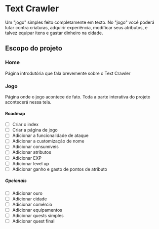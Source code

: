 # Text Crawler

Um "jogo" simples feito completamente em texto. No "jogo" você poderá lutar contra criaturas, adquirir experiência, modificar seus atributos, e talvez equipar itens e gastar dinheiro na cidade.

## Escopo do projeto

### Home
Página introdutória que fala brevemente sobre o Text Crawler

### Jogo
Página onde o jogo acontece de fato. Toda a parte interativa do projeto acontecerá nessa tela.

#### Roadmap

- [ ] Criar o index
- [ ] Criar a página de jogo
- [ ] Adicionar a funcionalidade de ataque
- [ ] Adicionar a customização de nome
- [ ] Adicionar consumíveis
- [ ] Adicionar atributos
- [ ] Adicionar EXP
- [ ] Adicionar level up
- [ ] Adicionar ganho e gasto de pontos de atributo

##### Opcionais 

- [ ] Adicionar ouro
- [ ] Adicionar cidade
- [ ] Adicionar comércio
- [ ] Adicionar equipamentos
- [ ] Adicionar quests simples
- [ ] Adicionar quest final
